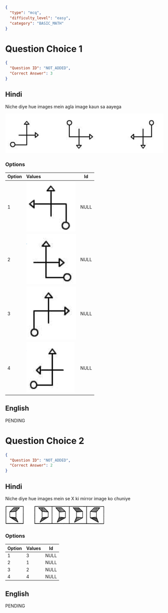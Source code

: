 ```json
{
  "type": "mcq",
  "difficulty_level": "easy",
  "category": "BASIC_MATH"
}
```

# Question Choice 1
```json
{
  "Question ID": "NOT_ADDED",
  "Correct Answer": 3
}
```

## Hindi
Niche diye hue images mein agla image kaun sa aayega

![](images/question_16/choice1/choice1.png)

### Options
| Option | Values                                      |Id     |
|:-------|:--------------------------------------------|:-----:|
| 1      | ![](images/question_16/choice1/option1.png) |NULL   |
| 2      | ![](images/question_16/choice1/option2.png) |NULL   |
| 3      | ![](images/question_16/choice1/option3.png) |NULL   |
| 4      | ![](images/question_16/choice1/option4.png) |NULL   |

## English
PENDING

# Question Choice 2
```json
{
  "Question ID": "NOT_ADDED",
  "Correct Answer": 2
}
```

## Hindi
Niche diye hue images mein se X ki mirror image ko chuniye

![](images/question_16/choice2/choice2.png)

### Options
| Option | Values |Id     |
|:-------|:-------|:-----:|
| 1      | 3      |NULL   |
| 2      | 1      |NULL   |
| 3      | 2      |NULL   |
| 4      | 4      |NULL   |


## English
PENDING
